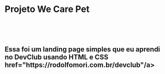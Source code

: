 <h1>Projeto We Care Pet </h1>
<br>
<br>
<br>
<h2> Essa foi um landing page simples que eu aprendi no DevClub usando HTML e CSS 
<a>href="https://rodolfomori.com.br/devclub"/a></h2>
